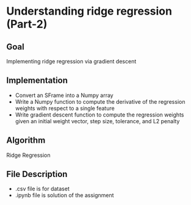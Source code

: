 # Understanding ridge regression (Part-2)
## Goal
Implementing ridge regression via gradient descent
## Implementation
* Convert an SFrame into a Numpy array 
* Write a Numpy function to compute the derivative of the regression weights with respect to a single feature
* Write gradient descent function to compute the regression weights given an initial weight vector, step size, tolerance, and L2 penalty
## Algorithm
Ridge Regression
## File Description
* .csv file is for dataset
* .ipynb file is solution of the assignment
